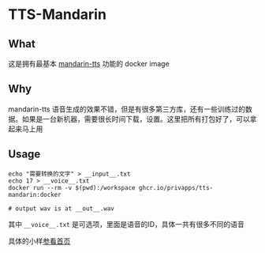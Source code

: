 # TTS-Mandarin

## What
这是拥有最基本 [mandarin-tts](https://github.com/ranchlai/mandarin-tts) 功能的 docker image

## Why
mandarin-tts 语音生成的效果不错，但是有很多第三方库，还有一些训练过的数据。如果是一台新机器，需要很长时间下载，设置。这里把所有打包好了，可以拿起来马上用

## Usage
```
echo "需要转换的文字" > __input__.txt
echo 17 > __voice__.txt
docker run --rm -v $(pwd):/workspace ghcr.io/privapps/tts-mandarin:docker

# output wav is at __out__.wav
```
其中 `__voice__.txt` 是可选项，里面是语音的ID，具体一共有很多不同的语音

具体的小样[参看首页](https://github.com/privapps/TTS-Mandarin/tree/sample)

